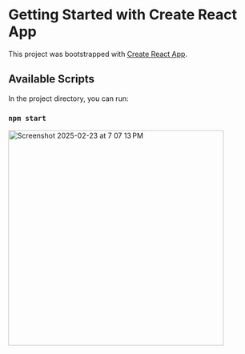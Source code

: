 # Getting Started with Create React App

This project was bootstrapped with [Create React App](https://github.com/facebook/create-react-app).

## Available Scripts

In the project directory, you can run:

### `npm start`
<img width="430" alt="Screenshot 2025-02-23 at 7 07 13 PM" src="https://github.com/user-attachments/assets/075ac421-1a4e-48ad-a553-fc08ad84036b" />
